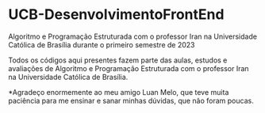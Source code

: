 # UCB-DesenvolvimentoFrontEnd
Algoritmo e Programação Estruturada com o professor Iran na Universidade Católica de Brasília durante o primeiro semestre de 2023

Todos os códigos aqui presentes fazem parte das aulas, estudos e avaliações de Algoritmo e Programação Estruturada com o professor Iran na Universidade Católica de Brasília.

*Agradeço enormemente ao meu amigo Luan Melo, que teve muita paciência para me ensinar e sanar minhas dúvidas, que não foram poucas.
